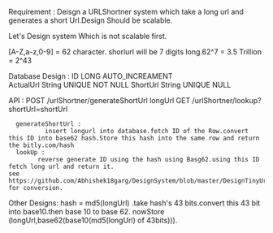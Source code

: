 Requirement :
              Deisgn a URLShortner system which take a long url and generates a short Url.Design Should be scalable.
              
              
Let's Design system Which is not scalable first.

[A-Z,a-z,0-9]  = 62 character.
shorlurl will be 7 digits long.62^7 = 3.5 Trillion = 2^43

              
Database Design :
        ID                  LONG        AUTO_INCREAMENT                     
        ActualUrl           String      UNIQUE  NOT NULL
        ShortUrl            String       UNIQUE NULL
        
API  :
      POST  /urlShortner/generateShortUrl   longUrl
      GET    /urlShortner/lookup?shortUrl=shortUrl
      
      
      generateShortUrl :
              insert longurl into database.fetch ID of the Row.convert this ID into base62 hash.Store this hash into the same row and return the bitly.com/hash
      lookUp :
            reverse generate ID using the hash using Basg62.using this ID fetch long url and return it.
    see https://github.com/Abhishek18garg/DesignSystem/blob/master/DesignTinyUrl/ShortUrl.java    for conversion.
    
    
    
   Other Designs:
     hash = md5(longUrl)   .take hash's 43 bits.convert this 43 bit into base10.then base 10 to base 62.
      nowStore    (longUrl,base62(base10(md5(longUrl) of 43bits))).
 
  
        
        
              
